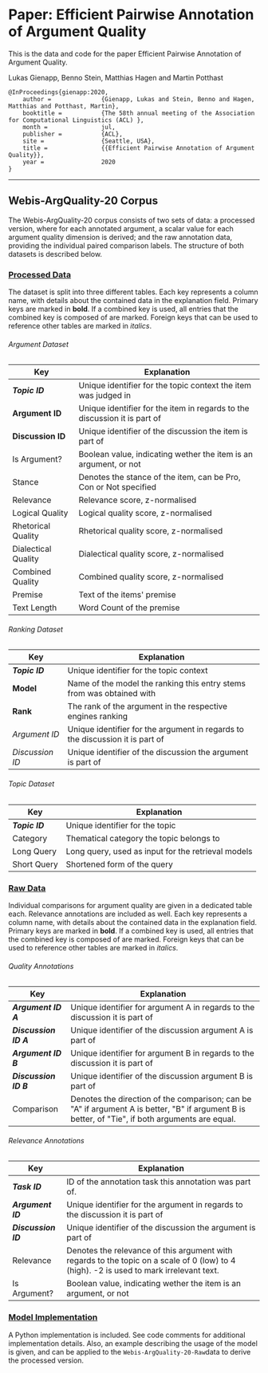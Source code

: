 # Paper: Efficient Pairwise Annotation of Argument Quality

This is the data and code for the paper Efficient Pairwise Annotation of Argument Quality.

Lukas Gienapp, Benno Stein, Matthias Hagen and Martin Potthast

    @InProceedings{gienapp:2020,
        author =              {Gienapp, Lukas and Stein, Benno and Hagen, Matthias and Potthast, Martin},
        booktitle =           {The 58th annual meeting of the Association for Computational Linguistics (ACL) },
        month =               jul,
        publisher =           {ACL},
        site =                {Seattle, USA},
        title =               {{Efficient Pairwise Annotation of Argument Quality}},
        year =                2020
    }
-----------------------------------------------
## Webis-ArgQuality-20 Corpus
The Webis-ArgQuality-20 corpus consists of two sets of data: a processed version, where for each annotated argument, a scalar value for each argument quality dimension is derived; and the raw annotation data, providing the individual paired comparison labels. The structure of both datasets is described below. 

### [Processed Data](./Webis-ArgQuality-20-Full)
The dataset is split into three different tables. Each key represents a column name, with details about the contained data in the explanation field. Primary keys are marked in **bold**. If a combined key is used, all entries that the combined key is composed of are marked. Foreign keys that can be used to reference other tables are marked in *italics*.
###### Argument Dataset
| Key                 | Explanation                                                                                       |
|---------------------|---------------------------------------------------------------------------------------------------|
| ***Topic ID***      | Unique identifier for the topic context the item was judged in                                    |
| **Argument ID**     | Unique identifier for the item in regards to the discussion it is part of                         |
| **Discussion ID**   | Unique identifier of the discussion the item is part of                                           |
| Is Argument?        | Boolean value, indicating wether the item is an argument, or not                                  |
| Stance              | Denotes the stance of the item, can be Pro, Con or Not specified                                  |
| Relevance           | Relevance score, z-normalised  																	  |
| Logical Quality     | Logical quality score, z-normalised     														  |
| Rhetorical Quality  | Rhetorical quality score, z-normalised     														  |
| Dialectical Quality | Dialectical quality score, z-normalised     													  |
| Combined Quality 	  | Combined quality score, z-normalised     													 	  |
| Premise             | Text of the items' premise                                                                        |
| Text Length         | Word Count of the premise                                                                         |

###### Ranking Dataset
| Key               | Explanation                                                                   |
|-------------------|-------------------------------------------------------------------------------|
| ***Topic ID***    | Unique identifier for the topic context                                       |
| **Model**         | Name of the model the ranking this entry stems from was obtained with         |
| **Rank**          | The rank of the argument in the respective engines ranking                    |
| *Argument ID*     | Unique identifier for the argument in regards to the discussion it is part of |
| *Discussion ID*   | Unique identifier of the discussion the argument is part of                   |

###### Topic Dataset
| Key                       | Explanation                                                       |
|---------------------------|-------------------------------------------------------------------|
| ***Topic ID***            | Unique identifier for the topic                                   |
| Category                  | Thematical category the topic belongs to                          |
| Long Query                | Long query, used as input for the retrieval models                |
| Short Query               | Shortened form of the query                						|

### [Raw Data](./Webis-ArgQuality-20-Raw)
Individual comparisons for argument quality are given in a dedicated table each. Relevance annotations are included as well. Each key represents a column name, with details about the contained data in the explanation field. Primary keys are marked in **bold**. If a combined key is used, all entries that the combined key is composed of are marked. Foreign keys that can be used to reference other tables are marked in *italics*.

###### Quality Annotations

| Key                       | Explanation                                                           |
|---------------------------|-----------------------------------------------------------------------|
| ***Argument ID A***       | Unique identifier for argument A in regards to the discussion it is part of |
| ***Discussion ID A***     | Unique identifier of the discussion argument A is part of                   |
| ***Argument ID B***       | Unique identifier for argument B in regards to the discussion it is part of |
| ***Discussion ID B***     | Unique identifier of the discussion argument B is part of                   |
| Comparison                | Denotes the direction of the comparison; can be "A" if argument A is better, "B" if argument B is better, of "Tie", if both arguments are equal.                   |

###### Relevance Annotations
| Key                       | Explanation                                                           |
|---------------------------|-----------------------------------------------------------------------|
| ***Task ID***             | ID of the annotation task this annotation was part of. |
| ***Argument ID***         | Unique identifier for the argument in regards to the discussion it is part of |
| ***Discussion ID***       | Unique identifier of the discussion the argument is part of                   |
| Relevance                 | Denotes the relevance of this argument with regards to the topic on a scale of 0 (low) to 4 (high). -2 is used to mark irrelevant text. |
| Is Argument?              | Boolean value, indicating wether the item is an argument, or not        |

### [Model Implementation](./Webis-ArgQuality-20-Model)
A Python implementation is included. See code comments for additional implementation details. Also, an example describing the usage of the model is given, and can be applied to the `Webis-ArgQuality-20-Raw`data to derive the processed version.
